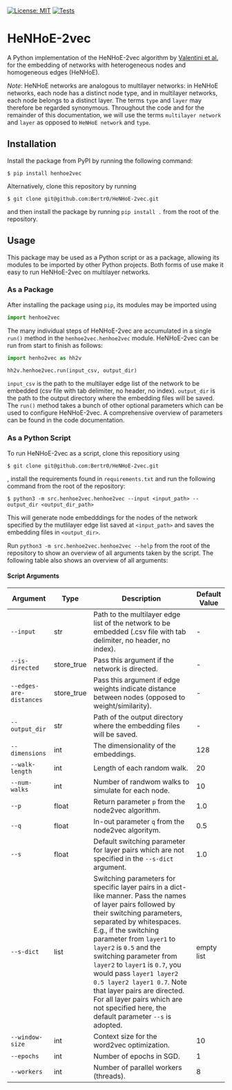 [![License: MIT](https://img.shields.io/badge/License-MIT-yellow.svg)](https://opensource.org/licenses/MIT)
[![Tests](https://github.com/Bertr0/HeNHoE-2vec/actions/workflows/tests.yml/badge.svg)](https://github.com/Bertr0/HeNHoE-2vec/actions/workflows/tests.yml)

# HeNHoE-2vec
A Python implementation of the HeNHoE-2vec algorithm by [Valentini et al.](https://arxiv.org/abs/2101.01425) for the embedding of networks with heterogeneous nodes and homogeneous edges (HeNHoE).

_Note_: HeNHoE networks are analogous to multilayer networks: in HeNHoE networks, each node has a distinct node type, and in multilayer networks, each node belongs to a distinct layer. The terms `type` and `layer` may therefore be regarded synonymous. Throughout the code and for the remainder of this documentation, we will use the terms `multilayer network` and `layer` as opposed to `HeNHoE network` and `type`.

## Installation
Install the package from PyPI by running the following command:
```
$ pip install henhoe2vec
```

Alternatively, clone this repository by running
```
$ git clone git@github.com:Bertr0/HeNHoE-2vec.git
```

and then install the package by running `pip install .` from the root of the repository.

## Usage
This package may be used as a Python script or as a package, allowing its modules to be imported by other Python projects. Both forms of use make it easy to run HeNHoE-2vec on multilayer networks.

### As a Package
After installing the package using `pip`, its modules may be imported using
```python
import henhoe2vec
```

The many individual steps of HeNHoE-2vec are accumulated in a single `run()` method in the `henhoe2vec.henhoe2vec` module. HeNHoE-2vec can be run from start to finish as follows:
```python
import henho2vec as hh2v

hh2v.henhoe2vec.run(input_csv, output_dir)
```

`input_csv` is the path to the multilayer edge list of the network to be embedded (csv file with tab delimiter, no header, no index). `output_dir` is the path to the output directory where the embedding files will be saved. The `run()` method takes a bunch of other optional parameters which can be used to configure HeNHoE-2vec. A comprehensive overview of parameters can be found in the code documentation.

### As a Python Script
To run HeNHoE-2vec as a script, clone this repositiory using
```
$ git clone git@github.com:Bertr0/HeNHoE-2vec.git
```
, install the requirements found in `requirements.txt` and run the following command from the root of the repository:
```
$ python3 -m src.henhoe2vec.henhoe2vec --input <input_path> --output_dir <output_dir_path>
```

This will generate node embedddings for the nodes of the network specified by the mutlilayer edge list saved at `<input_path>` and saves the embedding files in `<output_dir>`.

Run `python3 -m src.henhoe2vec.henhoe2vec --help` from the root of the repository to show an overview of all arguments taken by the script. The following table also shows an overview of all arguments:

#### Script Arguments
| Argument | Type | Description | Default Value |
| -------- | ---- | ----------- | ------------- |
| `--input` | str | Path to the multilayer edge list of the network to be embedded (.csv file with tab delimiter, no header, no index). | - |
| `--is-directed` | store_true | Pass this argument if the network is directed. | - |
| `--edges-are-distances` | store_true | Pass this argument if edge weights indicate distance between nodes (opposed to weight/similarity). | - |
| `--output_dir` | str | Path of the output directory where the embedding files will be saved. | - |
| `--dimensions` | int | The dimensionality of the embeddings. | 128 |
| `--walk-length` | int | Length of each random walk. | 20 |
| `--num-walks` | int | Number of randwom walks to simulate for each node. | 10 |
| `--p` | float | Return parameter `p` from the node2vec algorithm. | 1.0 |
| `--q` | float | In-out parameter `q` from the node2vec algoritym. | 0.5 |
| `--s` | float | Default switching parameter for layer pairs which are not specified in the `--s-dict` argument. | 1.0 |
| `--s-dict` | list | Switching parameters for specific layer pairs in a dict-like manner. Pass the names of layer pairs followed by their switching parameters, separated by whitespaces. E.g., if the switching parameter from `layer1` to `layer2` is `0.5` and the switching parameter from `layer2` to `layer1` is `0.7`, you would pass `layer1 layer2 0.5 layer2 layer1 0.7`. Note that layer pairs are directed. For all layer pairs which are not specified here, the default parameter `--s` is adopted. | empty list |
| `--window-size` | int | Context size for the word2vec optimization. | 10 |
| `--epochs` | int | Number of epochs in SGD. | 1 |
| `--workers` | int | Number of parallel workers (threads). | 8 |

